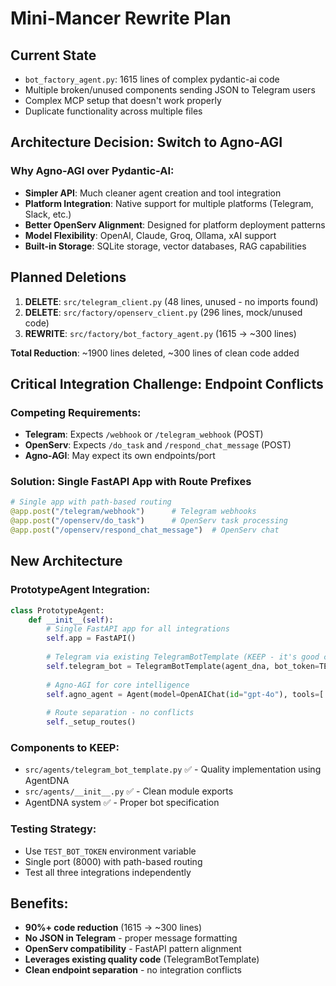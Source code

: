 # Mini-Mancer Rewrite Plan

## Current State
- `bot_factory_agent.py`: 1615 lines of complex pydantic-ai code
- Multiple broken/unused components sending JSON to Telegram users
- Complex MCP setup that doesn't work properly
- Duplicate functionality across multiple files

## Architecture Decision: Switch to Agno-AGI

### Why Agno-AGI over Pydantic-AI:
- **Simpler API**: Much cleaner agent creation and tool integration
- **Platform Integration**: Native support for multiple platforms (Telegram, Slack, etc.)
- **Better OpenServ Alignment**: Designed for platform deployment patterns
- **Model Flexibility**: OpenAI, Claude, Groq, Ollama, xAI support
- **Built-in Storage**: SQLite storage, vector databases, RAG capabilities

## Planned Deletions
1. **DELETE**: `src/telegram_client.py` (48 lines, unused - no imports found)
2. **DELETE**: `src/factory/openserv_client.py` (296 lines, mock/unused code)
3. **REWRITE**: `src/factory/bot_factory_agent.py` (1615 → ~300 lines)

**Total Reduction**: ~1900 lines deleted, ~300 lines of clean code added

## Critical Integration Challenge: Endpoint Conflicts

### Competing Requirements:
- **Telegram**: Expects `/webhook` or `/telegram_webhook` (POST)
- **OpenServ**: Expects `/do_task` and `/respond_chat_message` (POST)  
- **Agno-AGI**: May expect its own endpoints/port

### Solution: Single FastAPI App with Route Prefixes
```python
# Single app with path-based routing
@app.post("/telegram/webhook")      # Telegram webhooks
@app.post("/openserv/do_task")      # OpenServ task processing
@app.post("/openserv/respond_chat_message")  # OpenServ chat
```

## New Architecture

### PrototypeAgent Integration:
```python
class PrototypeAgent:
    def __init__(self):
        # Single FastAPI app for all integrations
        self.app = FastAPI()
        
        # Telegram via existing TelegramBotTemplate (KEEP - it's good code)
        self.telegram_bot = TelegramBotTemplate(agent_dna, bot_token=TEST_BOT_TOKEN)
        
        # Agno-AGI for core intelligence
        self.agno_agent = Agent(model=OpenAIChat(id="gpt-4o"), tools=[...])
        
        # Route separation - no conflicts
        self._setup_routes()
```

### Components to KEEP:
- `src/agents/telegram_bot_template.py` ✅ - Quality implementation using AgentDNA
- `src/agents/__init__.py` ✅ - Clean module exports
- AgentDNA system ✅ - Proper bot specification

### Testing Strategy:
- Use `TEST_BOT_TOKEN` environment variable
- Single port (8000) with path-based routing  
- Test all three integrations independently

## Benefits:
- **90%+ code reduction** (1615 → ~300 lines)
- **No JSON in Telegram** - proper message formatting
- **OpenServ compatibility** - FastAPI pattern alignment
- **Leverages existing quality code** (TelegramBotTemplate)
- **Clean endpoint separation** - no integration conflicts